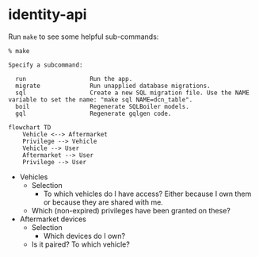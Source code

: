 # identity-api

Run `make` to see some helpful sub-commands:

```
% make

Specify a subcommand:

  run                  Run the app.
  migrate              Run unapplied database migrations.
  sql                  Create a new SQL migration file. Use the NAME variable to set the name: "make sql NAME=dcn_table".
  boil                 Regenerate SQLBoiler models.
  gql                  Regenerate gqlgen code.
```

```mermaid
flowchart TD
    Vehicle <--> Aftermarket
    Privilege --> Vehicle
    Vehicle --> User
    Aftermarket --> User
    Privilege --> User
```

* Vehicles
  * Selection
    * To which vehicles do I have access? Either because I own them or because they are shared with me.
  * Which (non-expired) privileges have been granted on these?
* Aftermarket devices
  * Selection
    * Which devices do I own?
  * Is it paired? To which vehicle?
